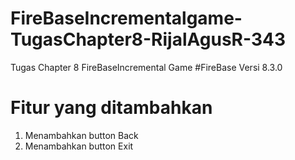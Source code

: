 # FireBaseIncrementalgame-TugasChapter8-RijalAgusR-343
 Tugas Chapter 8 FireBaseIncremental Game
#FireBase Versi 8.3.0

# Fitur yang ditambahkan 
1. Menambahkan button Back
2. Menambahkan button Exit
